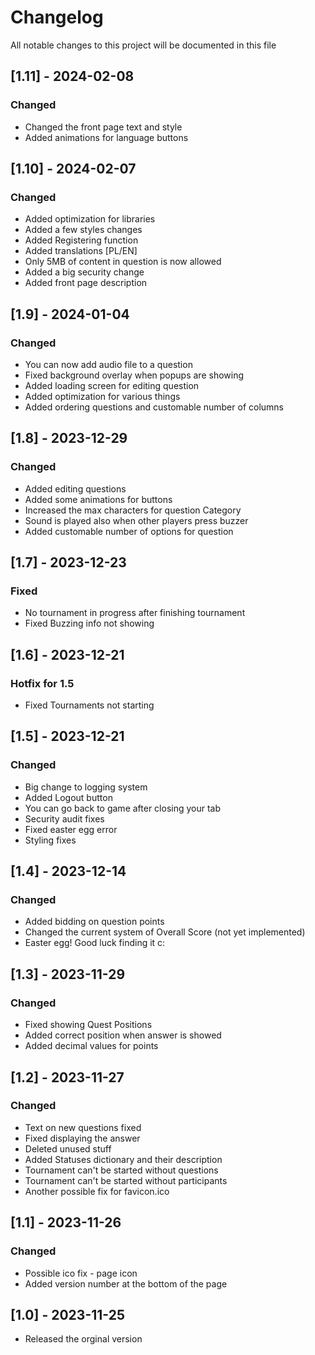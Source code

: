 # Changelog

All notable changes to this project will be documented in this file

## [1.11] - 2024-02-08

### Changed

- Changed the front page text and style
- Added animations for language buttons

## [1.10] - 2024-02-07

### Changed

- Added optimization for libraries
- Added a few styles changes
- Added Registering function
- Added translations [PL/EN]
- Only 5MB of content in question is now allowed
- Added a big security change
- Added front page description

## [1.9] - 2024-01-04

### Changed

- You can now add audio file to a question
- Fixed background overlay when popups are showing
- Added loading screen for editing question
- Added optimization for various things
- Added ordering questions and customable number of columns

## [1.8] - 2023-12-29

### Changed

- Added editing questions
- Added some animations for buttons
- Increased the max characters for question Category
- Sound is played also when other players press buzzer
- Added customable number of options for question

## [1.7] - 2023-12-23

### Fixed

- No tournament in progress after finishing tournament
- Fixed Buzzing info not showing

## [1.6] - 2023-12-21

### Hotfix for 1.5

- Fixed Tournaments not starting

## [1.5] - 2023-12-21

### Changed

- Big change to logging system
- Added Logout button
- You can go back to game after closing your tab
- Security audit fixes
- Fixed easter egg error
- Styling fixes

## [1.4] - 2023-12-14

### Changed

- Added bidding on question points
- Changed the current system of Overall Score (not yet implemented)
- Easter egg! Good luck finding it c: 

## [1.3] - 2023-11-29

### Changed

- Fixed showing Quest Positions
- Added correct position when answer is showed
- Added decimal values for points

## [1.2] - 2023-11-27

### Changed

- Text on new questions fixed
- Fixed displaying the answer
- Deleted unused stuff
- Added Statuses dictionary and their description
- Tournament can't be started without questions
- Tournament can't be started without participants
- Another possible fix for favicon.ico

## [1.1] - 2023-11-26

### Changed

- Possible ico fix - page icon
- Added version number at the bottom of the page

## [1.0] - 2023-11-25

- Released the orginal version

